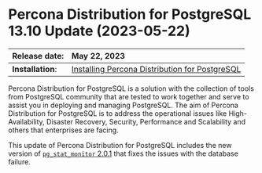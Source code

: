 # Percona Distribution for PostgreSQL 13.10 Update (2023-05-22)

| Release date:     |  May 22, 2023      |
|:------------------|:-----------------------|
| **Installation**: | [Installing Percona Distribution for PostgreSQL](installing.md) |


Percona Distribution for PostgreSQL is a solution with the collection of tools from PostgreSQL community that are tested to work together and serve to assist you in deploying and managing PostgreSQL. The aim of Percona Distribution for PostgreSQL is to address the operational issues like High-Availability, Disaster Recovery, Security, Performance and Scalability and others that enterprises are facing.

This update of Percona Distribution for PostgreSQL includes the new version of [`pg_stat_monitor` 2.0.1](https://docs.percona.com/pg-stat-monitor/release-notes/2.0.1.html) that fixes the issues with the database failure.



